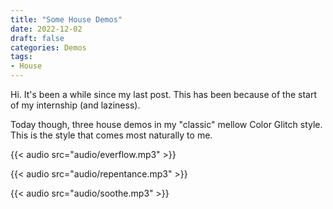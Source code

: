 ```yaml
---
title: "Some House Demos"
date: 2022-12-02
draft: false
categories: Demos
tags:
- House
---
```


Hi.
It's been a while since my last post.
This has been because of the start of my internship (and laziness).

Today though, three house demos in my "classic" mellow Color Glitch style.
This is the style that comes most naturally to me.

{{< audio src="audio/everflow.mp3" >}}

{{< audio src="audio/repentance.mp3" >}}

{{< audio src="audio/soothe.mp3" >}}
